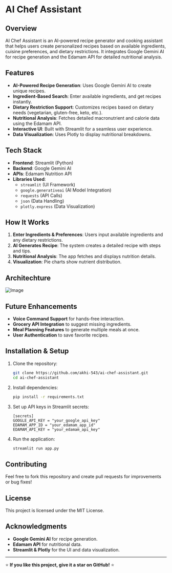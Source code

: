 # AI Chef Assistant

## Overview
AI Chef Assistant is an AI-powered recipe generator and cooking assistant that helps users create personalized recipes based on available ingredients, cuisine preferences, and dietary restrictions. It integrates Google Gemini AI for recipe generation and the Edamam API for detailed nutritional analysis.

## Features
- **AI-Powered Recipe Generation**: Uses Google Gemini AI to create unique recipes.
- **Ingredient-Based Search**: Enter available ingredients, and get recipes instantly.
- **Dietary Restriction Support**: Customizes recipes based on dietary needs (vegetarian, gluten-free, keto, etc.).
- **Nutritional Analysis**: Fetches detailed macronutrient and calorie data using the Edamam API.
- **Interactive UI**: Built with Streamlit for a seamless user experience.
- **Data Visualization**: Uses Plotly to display nutritional breakdowns.

## Tech Stack
- **Frontend**: Streamlit (Python)
- **Backend**: Google Gemini AI
- **APIs**: Edamam Nutrition API
- **Libraries Used**:
  - `streamlit` (UI Framework)
  - `google.generativeai` (AI Model Integration)
  - `requests` (API Calls)
  - `json` (Data Handling)
  - `plotly.express` (Data Visualization)

## How It Works
1. **Enter Ingredients & Preferences**: Users input available ingredients and any dietary restrictions.
2. **AI Generates Recipe**: The system creates a detailed recipe with steps and tips.
3. **Nutritional Analysis**: The app fetches and displays nutrition details.
4. **Visualization**: Pie charts show nutrient distribution.

## Architechture
![Image](https://github.com/user-attachments/assets/82a4cf00-246d-481a-9d6e-5be98c955594)

## Future Enhancements
- **Voice Command Support** for hands-free interaction.
- **Grocery API Integration** to suggest missing ingredients.
- **Meal Planning Features** to generate multiple meals at once.
- **User Authentication** to save favorite recipes.

## Installation & Setup
1. Clone the repository:
   ```bash
   git clone https://github.com/akhi-543/ai-chef-assistant.git
   cd ai-chef-assistant
   ```
2. Install dependencies:
   ```bash
   pip install -r requirements.txt
   ```
3. Set up API keys in Streamlit secrets:
   ```plaintext
   [secrets]
   GOOGLE_API_KEY = "your_google_api_key"
   EDAMAM_APP_ID = "your_edamam_app_id"
   EDAMAM_API_KEY = "your_edamam_api_key"
   ```
4. Run the application:
   ```bash
   streamlit run app.py
   ```

## Contributing
Feel free to fork this repository and create pull requests for improvements or bug fixes!

## License
This project is licensed under the MIT License.

## Acknowledgments
- **Google Gemini AI** for recipe generation.
- **Edamam API** for nutritional data.
- **Streamlit & Plotly** for the UI and data visualization.

---

⭐ **If you like this project, give it a star on GitHub!** ⭐

